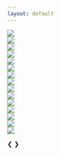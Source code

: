 ```yaml
---
layout: default
---
```


<div class="slideshow-container">

<div class="mySlides fade">
  <img src="/assets/photos/chiroptology/01_IMG_2563.jpg" style="height=auto" style="width:100%">
</div>

<div class="mySlides fade">
  <img src="/assets/photos/chiroptology/02_IMG_2547.JPG" style="height=auto" style="width:100%">
</div>

<div class="mySlides fade">
  <img src="/assets/photos/chiroptology/03_IMG_5306.JPG" style="height=auto" style="width:100%">
</div>

<div class="mySlides fade">
  <img src="/assets/photos/chiroptology/04_IMG_2406.JPG" style="height=auto" style="width:100%">
</div>

<div class="mySlides fade">
  <img src="/assets/photos/chiroptology/05_IMG_1995.JPG" style="height=auto" style="width:100%">
</div>

<div class="mySlides fade">
  <img src="/assets/photos/chiroptology/06_P1012854.JPG" style="height=auto" style="width:100%">
</div>

<div class="mySlides fade">
  <img src="/assets/photos/chiroptology/07_P1012904.JPG" style="height=auto" style="width:100%">
</div>

<div class="mySlides fade">
  <img src="/assets/photos/chiroptology/08_37499008_Unknown.JPG" style="height=auto" style="width:100%">
</div>

<div class="mySlides fade">
  <img src="/assets/photos/chiroptology/09_IMG_1747.JPG" style="height=auto" style="width:100%">
</div>

<div class="mySlides fade">
  <img src="/assets/photos/chiroptology/10_IMG_3159.JPG" style="height=auto" style="width:100%">
</div>

<div class="mySlides fade">
  <img src="/assets/photos/chiroptology/11_IMG_5163.JPG" style="height=auto" style="width:100%">
</div>

<div class="mySlides fade">
  <img src="/assets/photos/chiroptology/12_IMG_0363.JPG" style="height=auto" style="width:100%">
</div>

<div class="mySlides fade">
  <img src="/assets/photos/chiroptology/13_IMG_2666.JPG" style="height=auto" style="width:100%">
</div>

<div class="mySlides fade">
  <img src="/assets/photos/chiroptology/14_IMG_1759.JPG" style="height=auto" style="width:100%">
</div>

<div class="mySlides fade">
  <img src="/assets/photos/chiroptology/15_IMG_5222.JPG" style="height=auto" style="width:100%">
</div>

<a class="prev" onclick="plusSlides(-1)">❮</a>
<a class="next" onclick="plusSlides(1)">❯</a>

</div>
<br>

<script>
let slideIndex = 1;
showSlides(slideIndex);

function plusSlides(n) {
  showSlides(slideIndex += n);
}

function currentSlide(n) {
  showSlides(slideIndex = n);
}

function showSlides(n) {
  let i;
  let slides = document.getElementsByClassName("mySlides");
  let dots = document.getElementsByClassName("dot");
  if (n > slides.length) {slideIndex = 1}    
  if (n < 1) {slideIndex = slides.length}
  for (i = 0; i < slides.length; i++) {
    slides[i].style.display = "none";  
  }
  for (i = 0; i < dots.length; i++) {
    dots[i].className = dots[i].className.replace(" active", "");
  }
  slides[slideIndex-1].style.display = "block";  
  dots[slideIndex-1].className += " active";
}
</script>
